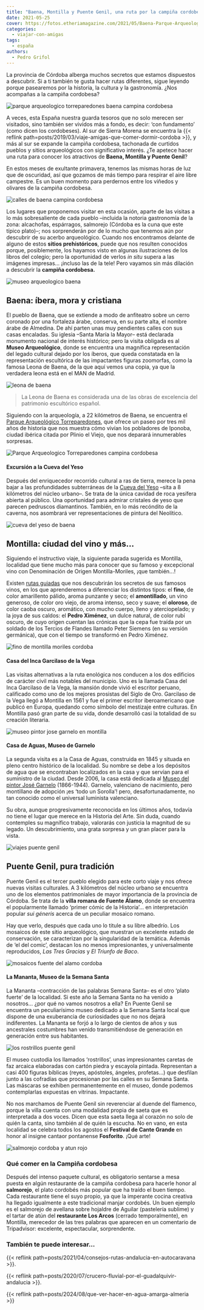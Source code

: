 ```yaml
---
title: "Baena, Montilla y Puente Genil, una ruta por la campiña cordobesa"
date: 2021-05-25
cover: https://fotos.etheriamagazine.com/2021/05/Baena-Parque-Arqueologico-Torreparedones-vistas.jpg
categories: 
  - viajar-con-amigas
tags: 
  - españa
authors: 
  - Pedro Grifol
---
```


La provincia de Córdoba alberga muchos secretos que estamos dispuestos a descubrir. Si a ti también te gusta hacer rutas diferentes, sigue leyendo porque pasearemos por la historia, la cultura y la gastronomía. ¿Nos acompañas a la campiña cordobesa?

![parque arqueologico torreparedones baena campina cordobesa](https://fotos.etheriamagazine.com/2021/05/Baena-Parque-Arqueologico-Torreparedones-vistas.jpg "Parque Arqueológico Torreparedones, en Baena. © Pedro Grifol")

A veces, esta España nuestra guarda tesoros que no solo merecen ser visitados, sino 
también ser vividos más a fondo, es decir: ‘con fundamento’ (como dicen los cordobeses). 
Al sur de Sierra Morena se encuentra la {{< reflink 
path=posts/2019/03/viaje-amigas-que-comer-dormir-cordoba >}}, y más al sur se expande la 
campiña cordobesa, tachonada de curtidos pueblos y sitios arqueológicos con 
significativo interés. ¿Te apetece hacer una ruta para conocer los atractivos de 
**Baena, Montilla y Puente Genil**? 

En estos meses de exultante primavera, tenemos las mismas horas de luz que de oscuridad, 
así que gozamos de más tiempo para respirar el aire libre campestre. Es un buen momento 
para perdernos entre los viñedos y olivares de la campiña cordobesa. 

![calles de baena campina cordobesa](https://fotos.etheriamagazine.com/2021/05/viaje-baena-cordoba.jpg "Calles de Baena. © P. Grifol")

Los lugares que proponemos visitar en esta ocasión, aparte de las visitas a lo más 
sobresaliente de cada pueblo –incluida la notoria gastronomía de la zona: alcachofas, 
espárragos, salmorejo (Córdoba es la cuna que este típico plato)–; nos sorprenderán por 
de lo mucho que tenemos aún por descubrir de su acerbo arqueológico. Cuando nos 
encontramos delante de alguno de estos **sitios prehistóricos**, puede que nos resulten 
conocidos porque, posiblemente, los hayamos visto en algunas ilustraciones de los libros 
del colegio; pero la oportunidad de verlos _in situ_ supera a las imágenes impresas… 
¡incluso las de la tele! Pero vayamos sin más dilación a descubrir la **campiña 
cordobesa.** 

![museo arqueologico baena](https://fotos.etheriamagazine.com/2021/05/baena-museo-arqueologico-escultura-zoomorfa-iberica.jpg "Escultura zoomorfa ibérica, en el Museo Arqueológico de Baena. © Pedro Grifol")

## Baena: íbera, mora y cristiana

El pueblo de Baena, que se extiende a modo de anfiteatro sobre un cerro coronado por una 
fortaleza árabe, conserva, en su parte alta, el nombre árabe de Almedina. De ahí parten 
unas muy pendientes calles con sus casas encaladas. Su iglesia –Santa María la Mayor– 
está declarada monumento nacional de interés histórico; pero la visita obligada es al 
**Museo Arqueológico**, donde se encuentra una magnífica representación del legado 
cultural dejado por los íberos, que queda constatada en la representación escultórica de 
las impactantes figuras zoomorfas, como la famosa Leona de Baena, de la que aquí vemos 
una copia, ya que la verdadera leona está en el MAN de Madrid. 

![leona de baena](https://fotos.etheriamagazine.com/2021/05/Leona-de-Baena-Castillo.jpg "Leona de Baena. © P. Grifol")

> La Leona de Baena es considerada una de las obras de excelencia del patrimonio 
> escultórico español. 

Siguiendo con la arqueología, a 22 kilómetros de Baena, se encuentra el [Parque 
Arqueológico 
Torreparedones](https://www.andalucia.org/es/baena-turismo-cultural-parque-arqueologico-de-torreparedones), 
que ofrece un paseo por tres mil años de historia que nos muestra cómo vivían los 
pobladores de Iponoba, ciudad ibérica citada por Plinio el Viejo, que nos deparará 
innumerables sorpresas. 

![Parque Arqueologico Torreparedones  campina cordobesa](https://fotos.etheriamagazine.com/2021/05/Baena-Parque-Arqueologico-Torreparedones.jpg "Parque Arqueológico Torreparedones, en Baena. © Pedro Grifol")

#### Excursión a la Cueva del Yeso

Después del enriquecedor recorrido cultural a ras de tierra, merece la pena bajar a las 
profundidades subterráneas de la [Cueva del Yeso](http://www.zuheros.es) –sita a 8 
kilómetros del núcleo urbano–. Se trata de la única cavidad de roca yesífera abierta al 
público. Una oportunidad para admirar cristales de yeso que parecen pedruscos 
diamantinos. También, en lo más recóndito de la caverna, nos asombrará ver 
representaciones de pintura del Neolítico. 

![cueva del yeso de baena](https://fotos.etheriamagazine.com/2021/05/Baena-Cueva-del-Yeso.jpg "Cueva del Yeso. © P. Grifol")

## Montilla: ciudad del vino y más…

Siguiendo el instructivo viaje, la siguiente parada sugerida es Montilla, localidad que 
tiene mucho más para conocer que su famoso y excepcional vino con Denominación de Origen 
Montilla-Moriles, ¡que también...! 

Existen [rutas guiadas](http://www.rutadelvinomontillamoriles.com) que nos descubrirán 
los secretos de sus famosos vinos, en los que aprenderemos a diferenciar los distintos 
tipos: el **fino**, de color amarillento pálido, aroma punzante y seco; el 
**amontillado**, un vino generoso, de color oro viejo, de aroma intenso, seco y suave; 
el **oloroso**, de color caoba oscuro, aromático, con mucho cuerpo, lleno y 
aterciopelado; y la joya de sus caldos: el **Pedro Ximénez**, un dulce natural, de color 
rubí oscuro, de cuyo origen cuentan las crónicas que la cepa fue traída por un soldado 
de los Tercios de Flandes llamado Peter Siemens (en su versión germánica), que con el 
tiempo se transformó en Pedro Ximénez. 

![fino de montilla moriles cordoba](https://fotos.etheriamagazine.com/2021/05/vino-fino-cordoba.jpg "Fino servido con jarra de metal. © P. Grifol")

#### Casa del Inca Garcilaso de la Vega

Las visitas alternativas a la ruta enológica nos conducen a los dos edificios de 
carácter civil más notables del municipio. Uno es la llamada Casa del Inca Garcilaso de 
la Vega, la mansión donde vivió el escritor peruano, calificado como uno de los mejores 
prosistas del Siglo de Oro. Garcilaso de la Vega llegó a Montilla en 1561 y fue el 
primer escritor iberoamericano que publicó en Europa, quedando como símbolo del 
mestizaje entre culturas. En Montilla pasó gran parte de su vida, donde desarrolló casi 
la totalidad de su creación literaria. 

![museo pintor jose garnelo en montilla](https://fotos.etheriamagazine.com/2021/05/Montilla-Museo-del-pintor-Jose-Garnelo.jpg "Museo del Pintor José Garnelo. © P. Grifol")

#### Casa de Aguas, Museo de Garnelo

La segunda visita es a la Casa de Aguas, construida en 1845 y situada en pleno centro 
histórico de la localidad. Su nombre se debe a los depósitos de agua que se encontraban 
localizados en la casa y que servían para el suministro de la ciudad. Desde 2006, la 
casa está dedicada al [Museo del pintor José Garnelo](http://www.museogarnelo.org) 
(1866-1944). Garnelo, valenciano de nacimiento, pero montillano de adopción ¡es ‘todo un 
Sorolla’! pero, desafortunadamente, no tan conocido como el universal luminista 
valenciano. 

Su obra, aunque progresivamente reconocida en los últimos años, todavía no tiene el 
lugar que merece en la Historia del Arte. Sin duda, cuando contemples su magnífico 
trabajo, valorarás con justicia la magnitud de su legado. Un descubrimiento, una grata 
sorpresa y un gran placer para la vista. 

![viajes puente genil](https://fotos.etheriamagazine.com/2021/05/viaje-cordoba-Puente-Genil.jpg "Puente Genil. © P. Grifol")

## Puente Genil, pura tradición

Puente Genil es el tercer pueblo elegido para este corto viaje y nos ofrece nuevas 
visitas culturales. A 3 kilómetros del núcleo urbano se encuentra uno de los elementos 
patrimoniales de mayor importancia de la provincia de Córdoba. Se trata de la **villa 
romana de Fuente Álamo**, donde se encuentra el popularmente llamado ‘primer cómic de la 
Historia’… en interpretación popular _sui géneris_ acerca de un peculiar mosaico romano. 

Hay que verlo, después que cada uno lo titule a su libre albedrío. Los mosaicos de este 
sitio arqueológico, que muestran un excelente estado de conservación, se caracterizan 
por la singularidad de la temática. Además de ‘el del comic’, destacan los no menos 
impresionantes, y universalmente reproducidos, _Las Tres Gracias_ y _El Triunfo de 
Baco_. 

![mosaicos fuente del alamo cordoba](https://fotos.etheriamagazine.com/2021/05/cordoba-fuente-alamo.-Mosaico-las-tres-gracias.jpg "Mosaicos de Fuente del Álamo. © P. Grifol")

#### La Mananta, Museo de la Semana Santa

La Mananta –contracción de las palabras Semana Santa– es el otro ‘plato fuerte’ de la 
localidad. Si este año la Semana Santa no ha venido a nosotros… ¿por qué no vamos 
nosotros a ella? En Puente Genil se encuentra un peculiarísimo museo dedicado a la 
Semana Santa local que dispone de una exuberancia de curiosidades que no nos dejará 
indiferentes. La Mananta se forjó a lo largo de cientos de años y sus ancestrales 
costumbres han venido transmitiéndose de generación en generación entre sus habitantes. 

![los rostrillos puente genil](https://fotos.etheriamagazine.com/2021/05/Puente-Genil-Los-Rostrillos.jpg "'Los Rostrillos', en Puente Genil. © P. Grifol")

El museo custodia los llamados ‘rostrillos’, unas impresionantes caretas de faz arcaica 
elaboradas con cartón piedra y escayola pintada. Representan a casi 400 figuras bíblicas 
(reyes, apóstoles, ángeles, profetas…) que desfilan junto a las cofradías que 
procesionan por las calles en su Semana Santa. Las máscaras se exhiben permanentemente 
en el museo, donde podemos contemplarlas expuestas en vitrinas. Impactante. 

No nos marchamos de Puente Genil sin reverenciar al duende del flamenco, porque la villa 
cuenta con una modalidad propia de saeta que es interpretada a dos voces. Dicen que esta 
saeta llega al corazón no solo de quién la canta, sino también al de quién la escucha. 
No en vano, en esta localidad se celebra todos los agostos el **Festival de Cante 
Grande** en honor al insigne cantaor pontanense **Fosforito**. ¡Qué arte! 

![salmorejo cordoba y atun rojo](https://fotos.etheriamagazine.com/2021/05/salmorejo-atun.jpg "Salmorejo y tartar de atún del restaurante Los Arcos (Montilla). © P. Grifol")

### Qué comer en la Campiña cordobesa

Después del intenso paquete cultural, es obligatorio sentarse a mesa puesta en algún 
restaurante de la campiña cordobesa para hacerle honor al **salmorejo**, el plato 
cordobés más popular que ha traído el buen tiempo. Cada restaurante tiene el suyo 
propio, ya que la imperante cocina creativa ha llegado igualmente a este tradicional 
manjar cordobés. Un buen ejemplo es el salmorejo de avellana sobre hojaldre de Aguilar 
(pastelería sublime) y el tartar de atún del **restaurante Los Arcos** (cerrado 
temporalmente), en Montilla, merecedor de las tres palabras que aparecen en un 
comentario de Tripadvisor: excelente, espectacular, sorprendente. 

### También te puede interesar...

{{< reflink path=posts/2021/04/consejos-rutas-andalucia-en-autocaravana >}}. 

{{< reflink path=posts/2020/07/crucero-fluvial-por-el-guadalquivir-andalucia >}}. 

{{< reflink path=posts/2024/08/que-ver-hacer-en-agua-amarga-almeria >}}
